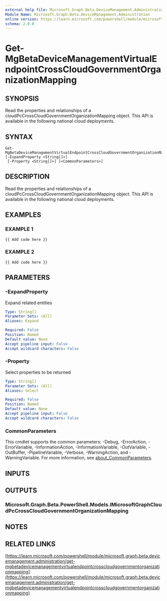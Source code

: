 ```yaml
---
external help file: Microsoft.Graph.Beta.DeviceManagement.Administration-help.xml
Module Name: Microsoft.Graph.Beta.DeviceManagement.Administration
online version: https://learn.microsoft.com/powershell/module/microsoft.graph.beta.devicemanagement.administration/get-mgbetadevicemanagementvirtualendpointcrosscloudgovernmentorganizationmapping
schema: 2.0.0
---
```


# Get-MgBetaDeviceManagementVirtualEndpointCrossCloudGovernmentOrganizationMapping

## SYNOPSIS
Read the properties and relationships of a cloudPcCrossCloudGovernmentOrganizationMapping object.
This API is available in the following national cloud deployments.

## SYNTAX

```
Get-MgBetaDeviceManagementVirtualEndpointCrossCloudGovernmentOrganizationMapping [-ExpandProperty <String[]>]
 [-Property <String[]>] [<CommonParameters>]
```

## DESCRIPTION
Read the properties and relationships of a cloudPcCrossCloudGovernmentOrganizationMapping object.
This API is available in the following national cloud deployments.

## EXAMPLES

### EXAMPLE 1
```
{{ Add code here }}
```

### EXAMPLE 2
```
{{ Add code here }}
```

## PARAMETERS

### -ExpandProperty
Expand related entities

```yaml
Type: String[]
Parameter Sets: (All)
Aliases: Expand

Required: False
Position: Named
Default value: None
Accept pipeline input: False
Accept wildcard characters: False
```

### -Property
Select properties to be returned

```yaml
Type: String[]
Parameter Sets: (All)
Aliases: Select

Required: False
Position: Named
Default value: None
Accept pipeline input: False
Accept wildcard characters: False
```

### CommonParameters
This cmdlet supports the common parameters: -Debug, -ErrorAction, -ErrorVariable, -InformationAction, -InformationVariable, -OutVariable, -OutBuffer, -PipelineVariable, -Verbose, -WarningAction, and -WarningVariable. For more information, see [about_CommonParameters](http://go.microsoft.com/fwlink/?LinkID=113216).

## INPUTS

## OUTPUTS

### Microsoft.Graph.Beta.PowerShell.Models.IMicrosoftGraphCloudPcCrossCloudGovernmentOrganizationMapping
## NOTES

## RELATED LINKS

[https://learn.microsoft.com/powershell/module/microsoft.graph.beta.devicemanagement.administration/get-mgbetadevicemanagementvirtualendpointcrosscloudgovernmentorganizationmapping](https://learn.microsoft.com/powershell/module/microsoft.graph.beta.devicemanagement.administration/get-mgbetadevicemanagementvirtualendpointcrosscloudgovernmentorganizationmapping)

